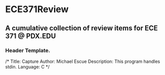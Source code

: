 # ECE371Review
## A cumulative collection of review items for ECE 371 @ PDX.EDU

### Header Template.

/*
Title: Capture
Author: Michael Escue
Description: This program handles stdin.
Language: C
*/
